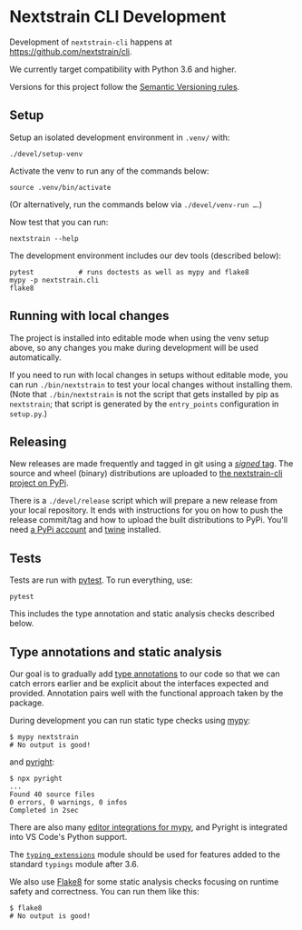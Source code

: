 # Nextstrain CLI Development
<!-- WARNING -->
<!-- Do not edit this file from within the docs.nextstrain.org repository. -->
<!-- It is fetched from another repository to be included in the docs.nextstrain.org build. -->
<!-- So, if you edit it after it is fetched into docs.nextstrain.org, your changes will be lost. -->
<!-- Instead, edit this file in its own repository and commit your changes there. -->
<!-- For more details on this (temporary) implementation, see https://github.com/nextstrain/docs.nextstrain.org#fetching-of-documents-from-other-repositories -->
<!-- This file is fetched from: https://github.com/nextstrain/cli/blob/master/doc/development.md -->
<!-- WARNING -->
<!-- WARNING -->

Development of `nextstrain-cli` happens at <https://github.com/nextstrain/cli>.

We currently target compatibility with Python 3.6 and higher.

Versions for this project follow the [Semantic Versioning rules][].

## Setup

Setup an isolated development environment in `.venv/` with:

    ./devel/setup-venv

Activate the venv to run any of the commands below:

    source .venv/bin/activate

(Or alternatively, run the commands below via `./devel/venv-run …`.)

Now test that you can run:

    nextstrain --help

The development environment includes our dev tools (described below):

    pytest           # runs doctests as well as mypy and flake8
    mypy -p nextstrain.cli
    flake8

## Running with local changes

The project is installed into editable mode when using the venv setup above, so
any changes you make during development will be used automatically.

If you need to run with local changes in setups without editable mode, you can
run `./bin/nextstrain` to test your local changes without installing them.
(Note that `./bin/nextstrain` is not the script that gets installed by pip as
`nextstrain`; that script is generated by the `entry_points` configuration in
`setup.py`.)

## Releasing

New releases are made frequently and tagged in git using a [_signed_ tag][].
The source and wheel (binary) distributions are uploaded to [the nextstrain-cli
project on PyPi](https://pypi.org/project/nextstrain-cli).

There is a `./devel/release` script which will prepare a new release from your
local repository.  It ends with instructions for you on how to push the release
commit/tag and how to upload the built distributions to PyPi.  You'll need [a
PyPi account][] and [twine][] installed.

## Tests

Tests are run with [pytest](https://pytest.org).  To run everything, use:

    pytest

This includes the type annotation and static analysis checks described below.

## Type annotations and static analysis

Our goal is to gradually add [type annotations][] to our code so that we can
catch errors earlier and be explicit about the interfaces expected and
provided.  Annotation pairs well with the functional approach taken by the
package.

During development you can run static type checks using [mypy][]:

    $ mypy nextstrain
    # No output is good!

and [pyright][]:

    $ npx pyright
    ...
    Found 40 source files
    0 errors, 0 warnings, 0 infos
    Completed in 2sec

There are also many [editor integrations for mypy][], and Pyright is integrated
into VS Code's Python support.

The [`typing_extensions`][] module should be used for features added to the
standard `typings` module after 3.6.

We also use [Flake8][] for some static analysis checks focusing on runtime
safety and correctness.  You can run them like this:

    $ flake8
    # No output is good!


[Semantic Versioning rules]: https://semver.org
[_signed_ tag]: https://git-scm.com/book/en/v2/Git-Tools-Signing-Your-Work
[a PyPi account]: https://pypi.org/account/register/
[twine]: https://pypi.org/project/twine
[type annotations]: https://www.python.org/dev/peps/pep-0484/
[mypy]: http://mypy-lang.org/
[pyright]: https://github.com/microsoft/pyright
[editor integrations for mypy]: https://github.com/python/mypy#ide--linter-integrations
[`typing_extensions`]: https://pypi.org/project/typing-extensions
[Flake8]: https://flake8.pycqa.org
